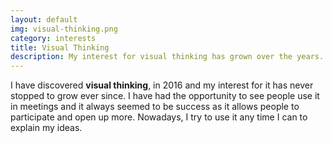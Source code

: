 ```yaml
---
layout: default
img: visual-thinking.png
category: interests
title: Visual Thinking
description: My interest for visual thinking has grown over the years.
---
```


I have discovered **visual thinking**, in 2016 and my interest for it has never stopped to grow ever since. I have had the opportunity to see people use it in meetings and it always seemed to be success as it allows people to participate and open up more. Nowadays, I try to use it any time I can to explain my ideas.
